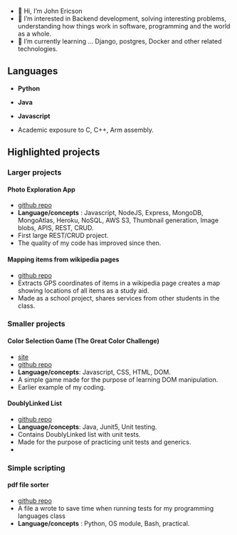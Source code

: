- 👋 Hi, I’m John Ericson
- 👀 I’m interested in Backend development, solving interesting problems, understanding how things work in software, programming and the world as a whole.
- 🌱 I’m currently learning ... Django, postgres, Docker and other related technologies.


## Languages
- **Python**

- **Java**

- **Javascript**

- Academic exposure to C, C++, Arm assembly.

## Highlighted projects

### Larger projects

#### Photo Exploration App
- [github repo](https://github.com/JREricson/photoAppV1)
- **Language/concepts** : Javascript, NodeJS, Express, MongoDB, MongoAtlas, Heroku, NoSQL, AWS S3, Thumbnail generation, Image blobs, APIS, REST, CRUD.
- First large REST/CRUD project.
- The quality of my code has improved since then.

#### Mapping items from wikipedia pages
- [github repo](https://github.com/JREricson/SE_Project_WikiApp)
- Extracts GPS coordinates of items in a wikipedia page creates a map showing locations of all items as a study aid.
- Made as a school project, shares services from other students in the class.


### Smaller projects
#### Color Selection Game (The Great Color Challenge)
 - [site](https://jrericson.github.io/GreatColorShapeChallenge/)
 - [github repo](https://github.com/JREricson/GreatColorShapeChallenge)
 - **Language/concepts**: Javascript, CSS, HTML, DOM.
 - A simple game made for the purpose of learning DOM manipulation. 
 - Earlier example of my coding.
 

#### DoublyLinked List
 - [github repo](https://github.com/JREricson/GenericADT)
 - **Language/concepts**: Java, Junit5, Unit testing.
 - Contains DoublyLinked list with unit tests.
 - Made for the purpose of practicing unit tests and generics.
 - 
### Simple scripting


#### pdf file sorter
- [github repo](https://github.com/JREricson/ScriptsForRunningTests)
- A file a wrote to save time when running tests for my programming languages class
- **Language/concepts** : Python, OS module, Bash, practical.


<!-- #### A script I run to sort pdfs .
- **Language/concepts** : python/ OS module, Bash, pratical-->






